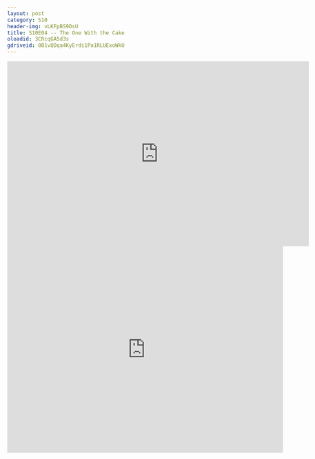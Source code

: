 ```yaml
---
layout: post 
category: S10 
header-img: vLKFpBS9DsU 
title: S10E04 -- The One With the Cake 
oloadid: 3CRcqGA5d3s 
gdriveid: 0B1vQDqa4KyErdi1Pa1RLUExoWkU 
--- 
```

<!--more--> 
<iframe src='https://openload.co/embed/3CRcqGA5d3s/' width='700' height='430' frameborder='0' scrolling='no' allowfullscreen='allowfullscreen'></iframe> 
<iframe src='https://drive.google.com/file/d/0B1vQDqa4KyErdi1Pa1RLUExoWkU/preview' width='640' height='480' frameborder='0' scrolling='no' allowfullscreen='allowfullscreen'></iframe> 